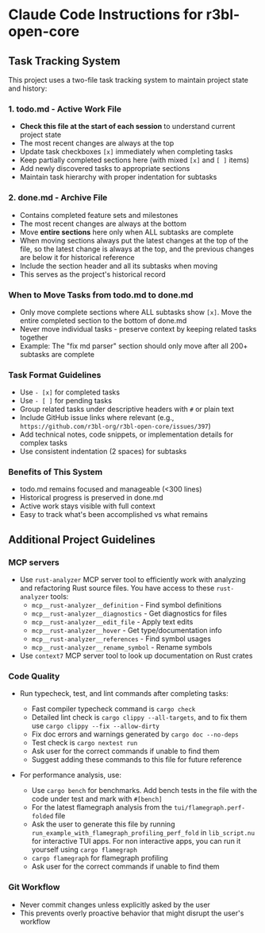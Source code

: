 # Claude Code Instructions for r3bl-open-core

## Task Tracking System

This project uses a two-file task tracking system to maintain project state and history:

### 1. todo.md - Active Work File

- **Check this file at the start of each session** to understand current project state
- The most recent changes are always at the top
- Update task checkboxes `[x]` immediately when completing tasks
- Keep partially completed sections here (with mixed `[x]` and `[ ]` items)
- Add newly discovered tasks to appropriate sections
- Maintain task hierarchy with proper indentation for subtasks

### 2. done.md - Archive File

- Contains completed feature sets and milestones
- The most recent changes are always at the bottom
- Move **entire sections** here only when ALL subtasks are complete
- When moving sections always put the latest changes at the top of the file, so the latest change is
  always at the top, and the previous changes are below it for historical reference
- Include the section header and all its subtasks when moving
- This serves as the project's historical record

### When to Move Tasks from todo.md to done.md

- Only move complete sections where ALL subtasks show `[x]`. Move the entire completed section to
  the bottom of done.md
- Never move individual tasks - preserve context by keeping related tasks together
- Example: The "fix md parser" section should only move after all 200+ subtasks are complete

### Task Format Guidelines

- Use `- [x]` for completed tasks
- Use `- [ ]` for pending tasks
- Group related tasks under descriptive headers with `#` or plain text
- Include GitHub issue links where relevant (e.g.,
  `https://github.com/r3bl-org/r3bl-open-core/issues/397`)
- Add technical notes, code snippets, or implementation details for complex tasks
- Use consistent indentation (2 spaces) for subtasks

### Benefits of This System

- todo.md remains focused and manageable (<300 lines)
- Historical progress is preserved in done.md
- Active work stays visible with full context
- Easy to track what's been accomplished vs what remains

## Additional Project Guidelines

### MCP servers

- Use `rust-analyzer` MCP server tool to efficiently work with analyzing and refactoring Rust source
  files. You have access to these `rust-analyzer` tools:
  - `mcp__rust-analyzer__definition` - Find symbol definitions
  - `mcp__rust-analyzer__diagnostics` - Get diagnostics for files
  - `mcp__rust-analyzer__edit_file` - Apply text edits
  - `mcp__rust-analyzer__hover` - Get type/documentation info
  - `mcp__rust-analyzer__references` - Find symbol usages
  - `mcp__rust-analyzer__rename_symbol` - Rename symbols
- Use `context7` MCP server tool to look up documentation on Rust crates

### Code Quality

- Run typecheck, test, and lint commands after completing tasks:

  - Fast compiler typecheck command is `cargo check`
  - Detailed lint check is `cargo clippy --all-targets`, and to fix them use
    `cargo clippy --fix --allow-dirty`
  - Fix doc errors and warnings generated by `cargo doc --no-deps`
  - Test check is `cargo nextest run`
  - Ask user for the correct commands if unable to find them
  - Suggest adding these commands to this file for future reference

- For performance analysis, use:
  - Use `cargo bench` for benchmarks. Add bench tests in the file with the code under test and mark
    with `#[bench]`
  - For the latest flamegraph analysis from the `tui/flamegraph.perf-folded` file
  - Ask the user to generate this file by running `run_example_with_flamegraph_profiling_perf_fold`
    in `lib_script.nu` for interactive TUI apps. For non interactive apps, you can run it yourself
    using `cargo flamegraph`
  - `cargo flamegraph` for flamegraph profiling
  - Ask user for the correct commands if unable to find them

### Git Workflow

- Never commit changes unless explicitly asked by the user
- This prevents overly proactive behavior that might disrupt the user's workflow
